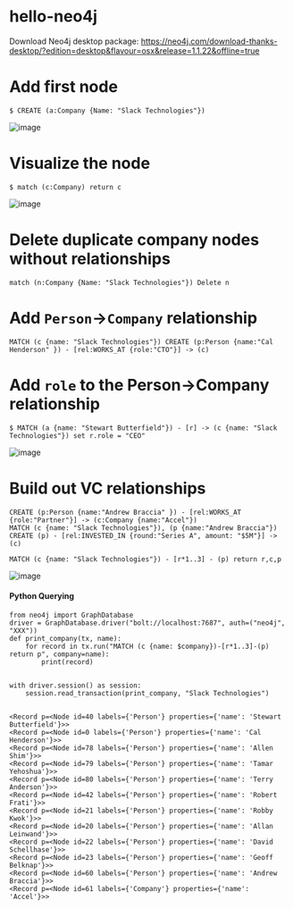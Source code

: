 # hello-neo4j

Download Neo4j desktop package: https://neo4j.com/download-thanks-desktop/?edition=desktop&flavour=osx&release=1.1.22&offline=true

# Add first node

```
$ CREATE (a:Company {Name: "Slack Technologies"})
```

![image](https://user-images.githubusercontent.com/2372344/57538390-512eb100-7316-11e9-890d-1f8e06bb6dab.png)

# Visualize the node
```
$ match (c:Company) return c
```
![image](https://user-images.githubusercontent.com/2372344/57540048-c6e84c00-7319-11e9-894e-a18b5f12f4f3.png)

# Delete duplicate company nodes without relationships
```
match (n:Company {Name: "Slack Technologies"}) Delete n
```

# Add `Person`->`Company` relationship
```
MATCH (c {name: "Slack Technologies"}) CREATE (p:Person {name:"Cal Henderson" }) - [rel:WORKS_AT {role:"CTO"}] -> (c)
```

# Add `role` to the Person->Company relationship

```
$ MATCH (a {name: "Stewart Butterfield"}) - [r] -> (c {name: "Slack Technologies"}) set r.role = "CEO"
```

![image](https://user-images.githubusercontent.com/2372344/57548693-9c08f280-732f-11e9-837c-c3d6c19da33e.png)

# Build out VC relationships
```
CREATE (p:Person {name:"Andrew Braccia" }) - [rel:WORKS_AT {role:"Partner"}] -> (c:Company {name:"Accel"})
MATCH (c {name: "Slack Technologies"}), (p {name:"Andrew Braccia"}) CREATE (p) - [rel:INVESTED_IN {round:"Series A", amount: "$5M"}] -> (c)

MATCH (c {name: "Slack Technologies"}) - [r*1..3] - (p) return r,c,p
```
![image](https://user-images.githubusercontent.com/2372344/57549947-e2ac1c00-7332-11e9-9c32-bd17979ff251.png)


#### Python Querying

```
from neo4j import GraphDatabase
driver = GraphDatabase.driver("bolt://localhost:7687", auth=("neo4j", "XXX"))
def print_company(tx, name):
    for record in tx.run("MATCH (c {name: $company})-[r*1..3]-(p) return p", company=name):
        print(record)
   

with driver.session() as session:
    session.read_transaction(print_company, "Slack Technologies")


<Record p=<Node id=40 labels={'Person'} properties={'name': 'Stewart Butterfield'}>>
<Record p=<Node id=0 labels={'Person'} properties={'name': 'Cal Henderson'}>>
<Record p=<Node id=78 labels={'Person'} properties={'name': 'Allen Shim'}>>
<Record p=<Node id=79 labels={'Person'} properties={'name': 'Tamar Yehoshua'}>>
<Record p=<Node id=80 labels={'Person'} properties={'name': 'Terry Anderson'}>>
<Record p=<Node id=42 labels={'Person'} properties={'name': 'Robert Frati'}>>
<Record p=<Node id=21 labels={'Person'} properties={'name': 'Robby Kwok'}>>
<Record p=<Node id=20 labels={'Person'} properties={'name': 'Allan Leinwand'}>>
<Record p=<Node id=22 labels={'Person'} properties={'name': 'David Schellhase'}>>
<Record p=<Node id=23 labels={'Person'} properties={'name': 'Geoff Belknap'}>>
<Record p=<Node id=60 labels={'Person'} properties={'name': 'Andrew Braccia'}>>
<Record p=<Node id=61 labels={'Company'} properties={'name': 'Accel'}>>
```

